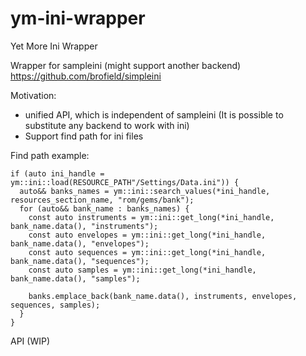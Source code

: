 # ym-ini-wrapper
Yet More Ini Wrapper

Wrapper for sampleini (might support another backend) https://github.com/brofield/simpleini

Motivation:
- unified API, which is independent of sampleini (It is possible to substitute any backend to work with ini)
- Support find path for ini files

Find path example:
```
if (auto ini_handle = ym::ini::load(RESOURCE_PATH"/Settings/Data.ini")) {
  auto&& banks_names = ym::ini::search_values(*ini_handle, resources_section_name, "rom/gems/bank");
  for (auto&& bank_name : banks_names) {
    const auto instruments = ym::ini::get_long(*ini_handle, bank_name.data(), "instruments");
    const auto envelopes = ym::ini::get_long(*ini_handle, bank_name.data(), "envelopes");
    const auto sequences = ym::ini::get_long(*ini_handle, bank_name.data(), "sequences");
    const auto samples = ym::ini::get_long(*ini_handle, bank_name.data(), "samples");

    banks.emplace_back(bank_name.data(), instruments, envelopes, sequences, samples);
  }
}
```

API (WIP)
